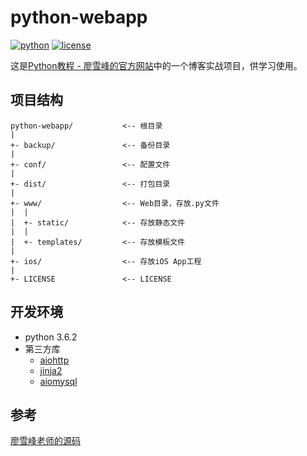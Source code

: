 # python-webapp

[![python](https://img.shields.io/badge/python-3.6.2-blue.svg)](https://www.python.org/) [![license](https://img.shields.io/github/license/weileiming/python-webapp.svg)](https://github.com/WeiLeiming/python-webapp/blob/master/LICENSE)

这是[Python教程 - 廖雪峰的官方网站](https://www.liaoxuefeng.com/wiki/0014316089557264a6b348958f449949df42a6d3a2e542c000/001432170876125c96f6cc10717484baea0c6da9bee2be4000)中的一个博客实战项目，供学习使用。

## 项目结构

```
python-webapp/           <-- 根目录
|
+- backup/               <-- 备份目录
|
+- conf/                 <-- 配置文件
|
+- dist/                 <-- 打包目录
|
+- www/                  <-- Web目录，存放.py文件
|  |
|  +- static/            <-- 存放静态文件
|  |
|  +- templates/         <-- 存放模板文件
|
+- ios/                  <-- 存放iOS App工程
|
+- LICENSE               <-- LICENSE
```

## 开发环境

- python 3.6.2
- 第三方库
  - [aiohttp](https://github.com/aio-libs/aiohttp)
  - [jinja2](https://github.com/pallets/jinja)
  - [aiomysql](https://github.com/aio-libs/aiomysql)


## 参考

[廖雪峰老师的源码](https://github.com/michaelliao/awesome-python3-webapp)